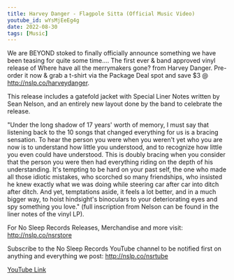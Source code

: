 ```yaml
---
title: Harvey Danger - Flagpole Sitta (Official Music Video)
youtube_id: wYsMjEeEg4g
date: 2022-08-30
tags: [Music]
---
```

We are BEYOND stoked to finally officially announce something we have been teasing for quite some time.... The first ever & band approved vinyl release of Where have all the merrymakers gone? from Harvey Danger. Pre-order it now & grab a t-shirt via the Package Deal spot and save $3 @ http://nslp.co/harveydanger.


This release includes a gatefold jacket with Special Liner Notes written by Sean Nelson, and an entirely new layout done by the band to celebrate the release.


"Under the long shadow of 17 years' worth of memory, I must say that listening back to the 10 songs that changed everything for us is a bracing sensation. To hear the person you were when you weren't yet who you are now is to understand how little you understood, and to recognize how little you even could have understood. This is doubly bracing when you consider that the person you were then had everything riding on the depth of his understanding. It's tempting to be hard on your past self, the one who made all those idiotic mistakes, who scorched so many friendships, who insisted he knew exactly what we was doing while steering car after car into ditch after ditch. And yet, temptations aside, it feels a lot better, and in a much bigger way, to hoist hindsight's binoculars to your deteriorating eyes and spy something you love." (full inscription from Nelson can be found in the liner notes of the vinyl LP).


For No Sleep Records Releases, Merchandise and more visit: http://nslp.co/nsrstore


Subscribe to the No Sleep Records YouTube channel to be notified first on anything and everything we post: http://nslp.co/nsrtube

[YouTube Link](https://www.youtube.com/watch?v=wYsMjEeEg4g)
